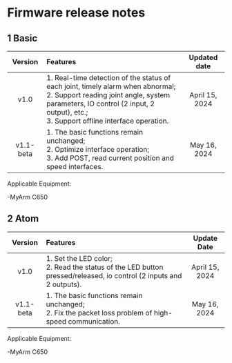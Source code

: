 # Firmware release notes

## 1 Basic

Version | Features | Updated date |
| :----: | :---- | :----: |
| v1.0	| 1. Real-time detection of the status of each joint, timely alarm when abnormal; </br> 2. Support reading joint angle, system parameters, IO control (2 input, 2 output), etc.; </br> 3. Support offline interface operation. |April 15, 2024 |
| v1.1-beta  | 1. The basic functions remain unchanged; </br> 2. Optimize interface operation; </br> 3. Add POST, read current position and speed interfaces. |May 16, 2024 |

Applicable Equipment:

-MyArm C650

## 2 Atom
Version |Features |Update Date|
|:----: | :---- | :----: |
|v1.0	| 1. Set the LED color; </br> 2. Read the status of the LED button pressed/released, io control (2 inputs and 2 outputs). |April 15, 2024 |
| v1.1-beta |    1. The basic functions remain unchanged; </br> 2. Fix the packet loss problem of high-speed communication. |May 16, 2024 |

Applicable Equipment:

-MyArm C650